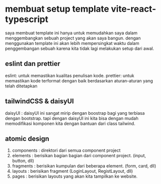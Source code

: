 # membuat setup template vite-react-typescript

saya membuat template ini hanya untuk memudahkan saya dalam menggembangkan sebuah project yang akan saya bangun. dengan menggunakan template ini akan lebih mempersingkat waktu dalam penggembangan sebuah karena kita tidak lagi melakukan setup dari awal.

## eslint dan prettier

eslint: untuk memastikan kualitas penulisan kode.
prettier: untuk memastikan kode terformat dengan baik berdasarkan aturan-aturan yang telah ditetapkan

## tailwindCSS & daisyUI

daisyUI : daisyUI ini sangat mirip dengan boostrap bagi yang terbiasa dengan bootstrap. tapi dengan daisyUI ini kita bisa dengan mudah memodifikasi komponen kita dengan bantuan dari class tailwind.

## atomic design

1. components : direktori dari semua component project
2. elements : berisikan bagian bagian dari component project. (input, button, dll)
3. fragments : berisikan kumpulan dari beberapa element. (form, card, dll)
4. layouts : berisikan fragment (LoginLayout, RegistLayout, dll)
5. pages : berisikan layouts yang akan kita tampilkan ke website.

